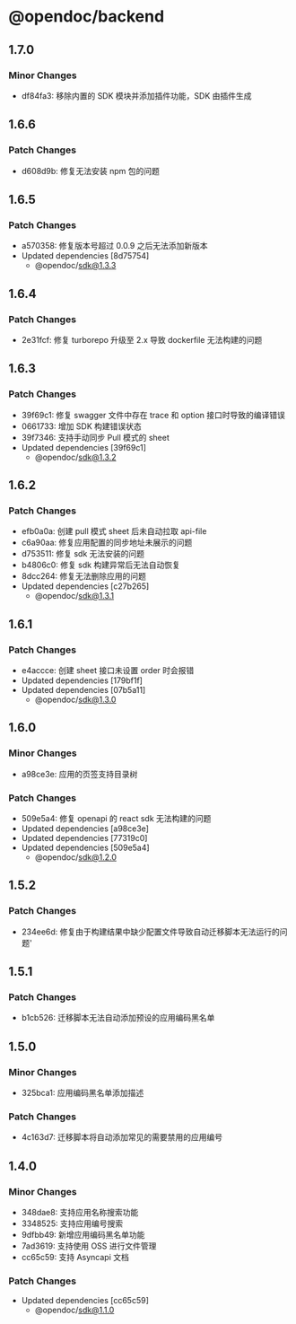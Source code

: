 # @opendoc/backend

## 1.7.0

### Minor Changes

- df84fa3: 移除内置的 SDK 模块并添加插件功能，SDK 由插件生成

## 1.6.6

### Patch Changes

- d608d9b: 修复无法安装 npm 包的问题

## 1.6.5

### Patch Changes

- a570358: 修复版本号超过 0.0.9 之后无法添加新版本
- Updated dependencies [8d75754]
  - @opendoc/sdk@1.3.3

## 1.6.4

### Patch Changes

- 2e31fcf: 修复 turborepo 升级至 2.x 导致 dockerfile 无法构建的问题

## 1.6.3

### Patch Changes

- 39f69c1: 修复 swagger 文件中存在 trace 和 option 接口时导致的编译错误
- 0661733: 增加 SDK 构建错误状态
- 39f7346: 支持手动同步 Pull 模式的 sheet
- Updated dependencies [39f69c1]
  - @opendoc/sdk@1.3.2

## 1.6.2

### Patch Changes

- efb0a0a: 创建 pull 模式 sheet 后未自动拉取 api-file
- c6a90aa: 修复应用配置的同步地址未展示的问题
- d753511: 修复 sdk 无法安装的问题
- b4806c0: 修复 sdk 构建异常后无法自动恢复
- 8dcc264: 修复无法删除应用的问题
- Updated dependencies [c27b265]
  - @opendoc/sdk@1.3.1

## 1.6.1

### Patch Changes

- e4accce: 创建 sheet 接口未设置 order 时会报错
- Updated dependencies [179bf1f]
- Updated dependencies [07b5a11]
  - @opendoc/sdk@1.3.0

## 1.6.0

### Minor Changes

- a98ce3e: 应用的页签支持目录树

### Patch Changes

- 509e5a4: 修复 openapi 的 react sdk 无法构建的问题
- Updated dependencies [a98ce3e]
- Updated dependencies [77319c0]
- Updated dependencies [509e5a4]
  - @opendoc/sdk@1.2.0

## 1.5.2

### Patch Changes

- 234ee6d: 修复由于构建结果中缺少配置文件导致自动迁移脚本无法运行的问题'

## 1.5.1

### Patch Changes

- b1cb526: 迁移脚本无法自动添加预设的应用编码黑名单

## 1.5.0

### Minor Changes

- 325bca1: 应用编码黑名单添加描述

### Patch Changes

- 4c163d7: 迁移脚本将自动添加常见的需要禁用的应用编号

## 1.4.0

### Minor Changes

- 348dae8: 支持应用名称搜索功能
- 3348525: 支持应用编号搜索
- 9dfbb49: 新增应用编码黑名单功能
- 7ad3619: 支持使用 OSS 进行文件管理
- cc65c59: 支持 Asyncapi 文档

### Patch Changes

- Updated dependencies [cc65c59]
  - @opendoc/sdk@1.1.0
